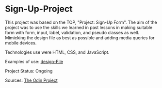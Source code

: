 # Sign-Up-Project

This project was based on the TOP, "Project: Sign-Up Form". The aim of the project was to use the skills we learned in past lessons in making suitable form with form, input, label, validation, and pseudo classes as well. Mimicking the design file as best as possible and adding media queries for mobile devices.

Technologies use were HTML, CSS, and JavaScript.

Examples of use: [design-File](https://cdn.statically.io/gh/TheOdinProject/curriculum/5f37d43908ef92499e95a9b90fc3cc291a95014c/html_css/project-sign-up-form/sign-up-form.png)

Project Status: Ongoing

Sources: [The Odin Project](https://www.theodinproject.com/lessons/node-path-intermediate-html-and-css-sign-up-form)

